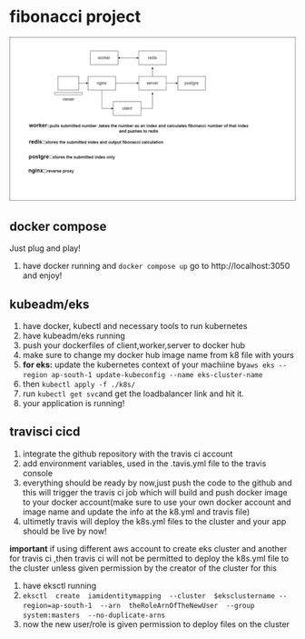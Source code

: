 
# **fibonacci project**
![project diagram](https://github.com/aakkiiff/fibonacci-project/blob/master/Project%20Diagram.jpg?raw=true)
## docker compose

Just plug and play!

 1. have docker running and `docker compose up` go to http://localhost:3050 and enjoy!

## kubeadm/eks
 1. have docker, kubectl and necessary tools to run kubernetes
 2. have kubeadm/eks running
 3. push your dockerfiles of client,worker,server to docker hub
 4. make sure to change my docker hub image name from k8 file with yours
 5. **for eks:** update the kubernetes context of your machiine by`aws eks --region ap-south-1 update-kubeconfig --name eks-cluster-name`
 7. then `kubectl apply -f ./k8s/`
 8. run `kubectl get svc`and get the loadbalancer link and hit it.
 9. your application is running!

## travisci cicd

 1. integrate the github repository with the travis ci account
 2. add environment variables, used in the .tavis.yml file to the travis console
 3. everything should be ready by now,just push the code to the github and this will trigger the travis ci job which will build and push docker image to your docker account(make sure to use your own docker account and image name and update the info at the k8.yml and travis file)
 4. ultimetly travis will deploy the k8s.yml files to the cluster and your app should be live by now!

**important**
if using different aws account to create eks cluster and another for travis ci ,then travis ci will not be permitted to deploy the k8s.yml file to the cluster unless given permission by the creator of the cluster
for this 

 1. have eksctl running
 2.  `eksctl  create  iamidentitymapping  --cluster  $eksclustername --region=ap-south-1  --arn  theRoleArnOfTheNewUser  --group  system:masters  --no-duplicate-arns`
 3. now the new user/role is given permission to deploy files on the cluster
